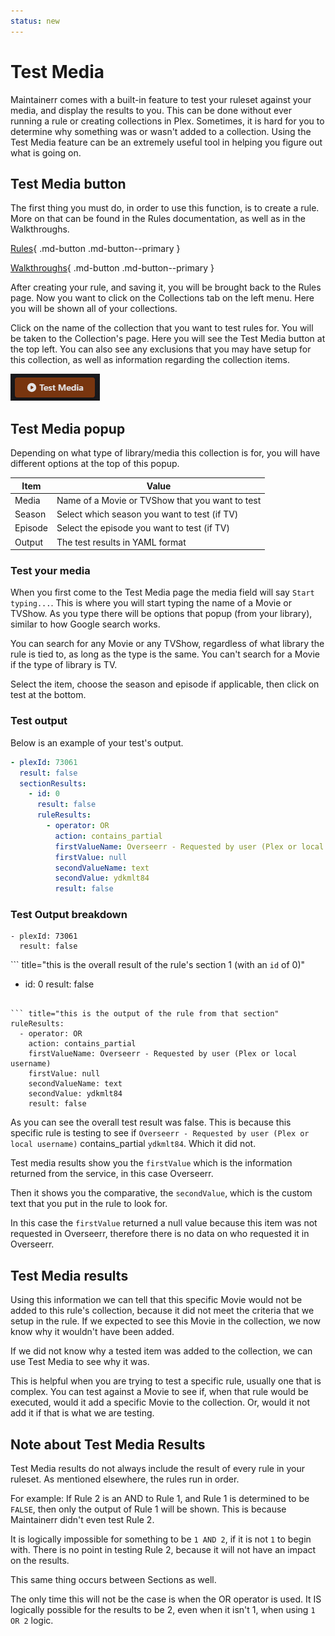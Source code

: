 ```yaml
---
status: new
---
```


# Test Media

Maintainerr comes with a built-in feature to test your ruleset against your media, and display the results to you. This can be done without ever running a rule or creating collections in Plex. Sometimes, it is hard for you to determine why something was or wasn't added to a collection. Using the Test Media feature can be an extremely useful tool in helping you figure out what is going on.

## Test Media button

The first thing you must do, in order to use this function, is to create a rule. More on that can be found in the Rules documentation, as well as in the Walkthroughs.

<p align="center" markdown>

[Rules](https://docs.maintainerr.info/Rules/){ .md-button .md-button--primary }

[Walkthroughs](https://docs.maintainerr.info/blog/){ .md-button .md-button--primary }

</p>

After creating your rule, and saving it, you will be brought back to the Rules page. Now you want to click on the Collections tab on the left menu. Here you will be shown all of your collections.

Click on the name of the collection that you want to test rules for. You will be taken to the Collection's page. Here you will see the Test Media button at the top left. You can also see any exclusions that you may have setup for this collection, as well as information regarding the collection items.

 ![test-media](images/test-media-button.png)

## Test Media popup

Depending on what type of library/media this collection is for, you will have different options at the top of this popup.

| Item  | Value   |
| ----- | ------- |
| Media | Name of a Movie or TVShow that you want to test |
| Season | Select which season you want to test (if TV) |
| Episode | Select the episode you want to test (if TV) |
| Output | The test results in YAML format |

### Test your media

When you first come to the Test Media page the media field will say `Start typing...`. This is where you will start typing the name of a Movie or TVShow. As you type there will be options that popup (from your library), similar to how Google search works. 

You can search for any Movie or any TVShow, regardless of what library the rule is tied to, as long as the type is the same. You can't search for a Movie if the type of library is TV. 

Select the item, choose the season and episode if applicable, then click on test at the bottom.

### Test output

Below is an example of your test's output.

```yaml
- plexId: 73061
  result: false
  sectionResults:
    - id: 0
      result: false
      ruleResults:
        - operator: OR
          action: contains_partial
          firstValueName: Overseerr - Requested by user (Plex or local username)
          firstValue: null
          secondValueName: text
          secondValue: ydkmlt84
          result: false
```

### Test Output breakdown

<div class="grid" markdown>

``` title="this is the plexid of the tested item, and the overall result"
- plexId: 73061
  result: false
```

``` title="this is the overall result of the rule's section 1 (with an `id` of 0)"
- id: 0
  result: false
```

``` title="this is the output of the rule from that section"
ruleResults:
  - operator: OR
    action: contains_partial
    firstValueName: Overseerr - Requested by user (Plex or local username)
    firstValue: null
    secondValueName: text
    secondValue: ydkmlt84
    result: false
```

</div>

As you can see the overall test result was false. This is because this specific rule is testing to see if `Overseerr - Requested by user (Plex or local username)` contains_partial `ydkmlt84`. Which it did not.

Test media results show you the `firstValue` which is the information returned from the service, in this case Overseerr.

Then it shows you the comparative, the `secondValue`, which is the custom text that you put in the rule to look for.

In this case the `firstValue` returned a null value because this item was not requested in Overseerr, therefore there is no data on who requested it in Overseerr.

## Test Media results

Using this information we can tell that this specific Movie would not be added to this rule's collection, because it did not meet the criteria that we setup in the rule. If we expected to see this Movie in the collection, we now know why it wouldn't have been added.

If we did not know why a tested item was added to the collection, we can use Test Media to see why it was.

This is helpful when you are trying to test a specific rule, usually one that is complex. You can test against a Movie to see if, when that rule would be executed, would it add a specific Movie to the collection. Or, would it not add it if that is what we are testing.

## Note about Test Media Results

Test Media results do not always include the result of every rule in your ruleset. As mentioned elsewhere, the rules run in order.

For example:  If Rule 2 is an AND to Rule 1, and Rule 1 is determined to be `FALSE`, then only the output of Rule 1 will be shown. This is because Maintainerr didn't even test Rule 2.

It is logically impossible for something to be `1 AND 2`, if it is not `1` to begin with. There is no point in testing Rule 2, because it will not have an impact on the results.

This same thing occurs between Sections as well.

The only time this will not be the case is when the OR operator is used. It IS logically possible for the results to be 2, even when it isn't 1, when using `1 OR 2` logic.
